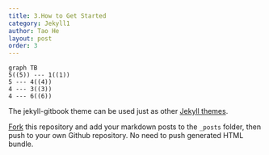 ```yaml
---
title: 3.How to Get Started
category: Jekyll1
author: Tao He
layout: post
order: 3
---
```


```mermaid
graph TB
5((5)) --- 1((1))
5 --- 4((4))
4 --- 3((3))
4 --- 6((6))
```

The jekyll-gitbook theme can be used just as other [Jekyll themes][1].

[Fork][2] this repository and add your markdown posts to the `_posts` folder, then
push to your own Github repository. No need to push generated HTML bundle.

[1]: https://pages.github.com/themes
[2]: https://github.com/sighingnow/jekyll-gitbook/fork